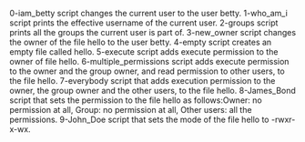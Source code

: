 0-iam_betty script changes the current user to the user betty.
1-who_am_i script prints the effective username of the current user.
2-groups script prints all the groups the current user is part of.
3-new_owner script changes the owner of the file hello to the user betty.
4-empty script creates an empty file called hello.
5-execute script adds execute permission to the owner of file hello.
6-multiple_permissions script adds execute permission to the owner and the group owner, and read permission to other users, to the file hello.
7-everybody script that adds execution permission to the owner, the group owner and the other users, to the file hello.
8-James_Bond script that sets the permission to the file hello as follows:Owner: no permission at all, Group: no permission at all, Other users: all the permissions.
9-John_Doe script that sets the mode of the file hello to -rwxr-x-wx.

